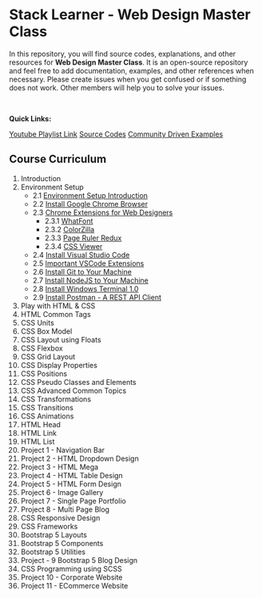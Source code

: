 # Stack Learner - Web Design Master Class

In this repository, you will find source codes, explanations, and other resources for **Web Design Master Class**. It is an open-source repository and feel free to add documentation, examples, and other references when necessary. Please create issues when you get confused or if something does not work. Other members will help you to solve your issues.

<br />

**Quick Links:**

[Youtube Playlist Link](https://www.youtube.com/playlist?list=PL_XxuZqN0xVBPhR5bjBIKyBjTo8pK99gN)
[Source Codes](https://github.com/mrhm-dev/web-design-master-class/tree/master/src)
[Community Driven Examples](https://github.com/mrhm-dev/web-design-master-class/tree/master/src)

## Course Curriculum

1. Introduction
2. Environment Setup
    - 2.1 [Environment Setup Introduction](https://www.youtube.com/watch?v=MR-gmUDhmcU)
    - 2.2 [Install Google Chrome Browser](https://www.youtube.com/watch?v=o6G5Guhh9Tw)
    - 2.3 [Chrome Extensions for Web Designers](https://www.youtube.com/watch?v=TTH0LNmRUYg)
        - 2.3.1 [WhatFont](https://chrome.google.com/webstore/detail/whatfont/jabopobgcpjmedljpbcaablpmlmfcogm)
        - 2.3.2 [ColorZilla](https://chrome.google.com/webstore/detail/colorzilla/bhlhnicpbhignbdhedgjhgdocnmhomnp)
        - 2.3.3 [Page Ruler Redux](https://chrome.google.com/webstore/detail/page-ruler-redux/giejhjebcalaheckengmchjekofhhmal)
        - 2.3.4 [CSS Viewer](https://chrome.google.com/webstore/detail/cssviewer/ggfgijbpiheegefliciemofobhmofgce)
    - 2.4 [Install Visual Studio Code ](https://www.youtube.com/watch?v=PhG4XkHawQ4)
    - 2.5 [Important VSCode Extensions](https://www.youtube.com/watch?v=MH5rzixj9OI)
    - 2.6 [Install Git to Your Machine](https://www.youtube.com/watch?v=_7jGXE17a-U)
    - 2.7 [Install NodeJS to Your Machine](https://www.youtube.com/watch?v=kCl3tVVvNlY)
    - 2.8 [Install Windows Terminal 1.0](https://www.youtube.com/watch?v=HtMXdGbwPFQ)
    - 2.9 [Install Postman - A REST API Client](https://www.youtube.com/watch?v=62lbTrdGk_A)
3. Play with HTML & CSS
4. HTML Common Tags
5. CSS Units
6. CSS Box Model
7. CSS Layout using Floats
8. CSS Flexbox
9. CSS Grid Layout
10. CSS Display Properties
11. CSS Positions
12. CSS Pseudo Classes and Elements
13. CSS Advanced Common Topics
14. CSS Transformations
15. CSS Transitions
16. CSS Animations
17. HTML Head
18. HTML Link
19. HTML List
20. Project 1 - Navigation Bar
21. Project 2 - HTML Dropdown Design
22. Project 3 - HTML Mega
23. Project 4 - HTML Table Design
24. Project 5 - HTML Form Design
25. Project 6 - Image Gallery
26. Project 7 - Single Page Portfolio
27. Project 8 - Multi Page Blog
28. CSS Responsive Design
29. CSS Frameworks
30. Bootstrap 5 Layouts
31. Bootstrap 5 Components
32. Bootstrap 5 Utilities
33. Project - 9 Bootstrap 5 Blog Design
34. CSS Programming using SCSS
35. Project 10 - Corporate Website
36. Project 11 - ECommerce Website
